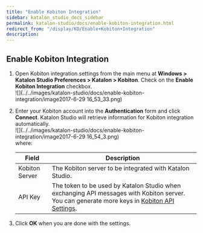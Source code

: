 ```yaml
---
title: "Enable Kobiton Integration" 
sidebar: katalon_studio_docs_sidebar
permalink: katalon-studio/docs/enable-kobiton-integration.html 
redirect_from: "/display/KD/Enable+Kobiton+Integration" 
description: 
---
```

Enable Kobiton Integration
--------------------------

1.  Open Kobiton integration settings from the main menu at **Windows > Katalon Studio Preferences > Katalon > Kobiton**. Check on the **Enable Kobiton Integration** checkbox.  
    ![](../../images/katalon-studio/docs/enable-kobiton-integration/image2017-6-29 16_53_33.png)  
    
2.  Enter your Kobiton account into the **Authentication** form and click **Connect**. Katalon Studio will retrieve information for Kobiton integration automatically.  
    ![](../../images/katalon-studio/docs/enable-kobiton-integration/image2017-6-29 16_54_3.png)  
    where:
    
    <table><thead><tr><th>Field</th><th>Description</th></tr></thead><tbody><tr><td>Kobiton Server</td><td>The Kobiton server to be integrated with Katalon Studio.</td></tr><tr><td>API Key</td><td>The token to be used by Katalon Studio when exchanging API messages with Kobiton server. You can generate more keys in <a class="external-link" href="https://portal.kobiton.com/settings/keys" rel="nofollow">Kobiton API Settings</a>.</td></tr></tbody></table>
    
      
      
    
3.  Click **OK** when you are done with the settings.